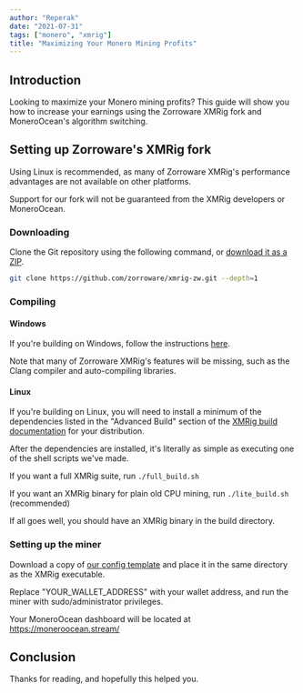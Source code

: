 ```yaml
---
author: "Reperak"
date: "2021-07-31"
tags: ["monero", "xmrig"]
title: "Maximizing Your Monero Mining Profits"
---
```


## Introduction
Looking to maximize your Monero mining profits? This guide will show you how to increase your earnings using the Zorroware XMRig fork and MoneroOcean's algorithm switching.

## Setting up Zorroware's XMRig fork
Using Linux is recommended, as many of Zorroware XMRig's performance advantages are not available on other platforms.

Support for our fork will not be guaranteed from the XMRig developers or MoneroOcean.

### Downloading
Clone the Git repository using the following command, or [download it as a ZIP](https://github.com/zorroware/xmrig-zw/archive/refs/heads/master.zip).
```bash
git clone https://github.com/zorroware/xmrig-zw.git --depth=1
```

### Compiling
#### Windows
If you're building on Windows, follow the instructions [here](https://xmrig.com/docs/miner/build/windows).

Note that many of Zorroware XMRig's features will be missing, such as the Clang compiler and auto-compiling libraries.

#### Linux
If you're building on Linux, you will need to install a minimum of the dependencies listed in the "Advanced Build" section of the [XMRig build documentation](https://xmrig.com/docs/miner/build) for your distribution.

After the dependencies are installed, it's literally as simple as executing one of the shell scripts we've made.

If you want a full XMRig suite, run `./full_build.sh`

If you want an XMRig binary for plain old CPU mining, run `./lite_build.sh` (recommended)

If all goes well, you should have an XMRig binary in the build directory.

### Setting up the miner
Download a copy of [our config template](https://raw.githubusercontent.com/zorroware/xmrig-zw/master/src/config.json) and place it in the same directory as the XMRig executable.

Replace "YOUR_WALLET_ADDRESS" with your wallet address, and run the miner with sudo/administrator privileges.

Your MoneroOcean dashboard will be located at https://moneroocean.stream/

## Conclusion
Thanks for reading, and hopefully this helped you.
